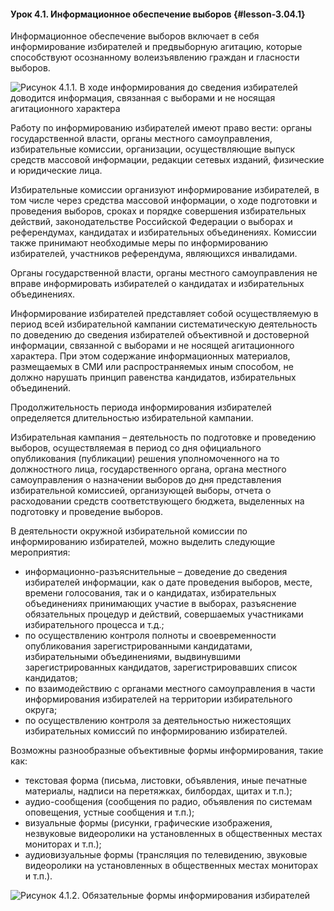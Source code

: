 #### Урок 4.1. Информационное обеспечение выборов {#lesson-3.04.1}

Информационное обеспечение выборов включает в себя информирование избирателей и предвыборную агитацию, которые способствуют осознанному волеизъявлению граждан и гласности выборов.

![Рисунок 4.1.1. В ходе информирования до сведения избирателей доводится информация, связанная с выборами и не носящая агитационного характера ](./3.04.1.1.png)

Работу по информированию избирателей имеют право вести: органы государственной власти, органы местного самоуправления, избирательные комиссии, организации, осуществляющие выпуск средств массовой информации, редакции сетевых изданий, физические и юридические лица.

Избирательные комиссии организуют информирование избирателей, в том числе через средства массовой информации, о ходе подготовки и проведения выборов, сроках и порядке совершения избирательных действий, законодательстве Российской Федерации о выборах и референдумах, кандидатах и избирательных объединениях. Комиссии также принимают необходимые меры по информированию избирателей, участников референдума, являющихся инвалидами.

Органы государственной власти, органы местного самоуправления не вправе информировать избирателей о кандидатах и избирательных объединениях.

Информирование избирателей представляет собой осуществляемую в период всей избирательной кампании систематическую деятельность по доведению до сведения избирателей объективной и достоверной информации, связанной с выборами и не носящей агитационного характера. При этом содержание информационных материалов, размещаемых в СМИ или распространяемых иным способом, не должно нарушать принцип равенства кандидатов, избирательных объединений.

Продолжительность периода информирования избирателей определяется длительностью избирательной кампании. 

Избирательная кампания – деятельность по подготовке и проведению выборов, осуществляемая в период со дня официального опубликования (публикации) решения уполномоченного на то должностного лица, государственного органа, органа местного самоуправления о назначении выборов до дня представления избирательной комиссией, организующей выборы, отчета о расходовании средств соответствующего бюджета, выделенных на подготовку и проведение выборов.

В деятельности окружной избирательной комиссии по информированию избирателей, можно выделить следующие мероприятия:

- информационно-разъяснительные – доведение до сведения избирателей информации, как о дате проведения выборов, месте, времени голосования, так и о кандидатах, избирательных объединениях принимающих участие в выборах, разъяснение обязательных процедур и действий, совершаемых участниками избирательного процесса и т.д.;
- по осуществлению контроля полноты и своевременности опубликования зарегистрированными кандидатами, избирательными объединениями, выдвинувшими зарегистрированных кандидатов, зарегистрировавших список кандидатов; 
- по взаимодействию с органами местного самоуправления в части информирования избирателей на территории избирательного округа;
- по осуществлению контроля за деятельностью нижестоящих избирательных комиссий по информированию избирателей.

Возможны разнообразные объективные формы информирования, такие как:

- текстовая форма (письма, листовки, объявления, иные печатные материалы, надписи на перетяжках, билбордах, щитах и т.п.); 
- аудио-сообщения (сообщения по радио, объявления по системам оповещения, устные сообщения и т.п.);
- визуальные формы (рисунки, графические изображения, незвуковые видеоролики на установленных в общественных местах мониторах и т.п.);
- аудиовизуальные формы (трансляция по телевидению, звуковые видеоролики на установленных в общественных местах мониторах и т.п.).

![Рисунок 4.1.2. Обязательные формы информирования избирателей ](./3.04.1.2.png)
